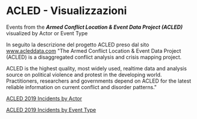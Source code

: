 # ACLED - Visualizzazioni

Events from the <i><b>Armed Conflict Location & Event Data Project (ACLED)</b></i> visualized by Actor or Event Type

In seguito la descrizione del progetto ACLED preso dal sito <a href="https://www.acleddata.com/" terget="_blank">www.acleddata.com</a>
"The Armed Conflict Location & Event Data Project (ACLED) is a disaggregated conflict analysis and crisis mapping project.

ACLED is the highest quality, most widely used, realtime data and analysis source on political violence and protest in the developing world. Practitioners, researchers and governments depend on ACLED for the latest reliable information on current conflict and disorder patterns."

[ACLED 2019 Incidents by Actor](http://explore.ixmaps.com?project=https://raw.githubusercontent.com/gjrichter/viz/master/ACLED/ixmaps_project_ACLED_API_Incidents_2019_by_actor.json)

[ACLED 2019 Incidents by Event Type](http://explore.ixmaps.com?project=https://raw.githubusercontent.com/gjrichter/viz/master/ACLED/ixmaps_project_ACLED_API_Incidents_2019_by_event_type.json)

